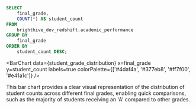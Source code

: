 ```sql student_grade_distribution
SELECT
    final_grade,
    COUNT(*) AS student_count
FROM
    brighthive_dev_redshift.academic_performance
GROUP BY
    final_grade
ORDER BY
    student_count DESC;
```

<BarChart
    data={student_grade_distribution}
    x=final_grade
    y=student_count
    labels=true
    colorPalette={['#4daf4a', '#377eb8', '#ff7f00', '#e41a1c']}
/>

This bar chart provides a clear visual representation of the distribution of student counts across different final grades, enabling quick comparisons, such as the majority of students receiving an 'A' compared to other grades.